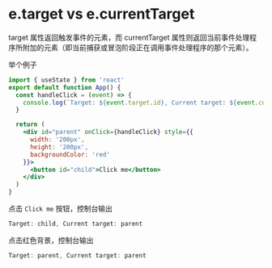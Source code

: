 # e.target vs e.currentTarget

target 属性返回触发事件的元素，而 currentTarget 属性则返回当前事件处理程序所附加的元素（即当前捕获或冒泡阶段正在调用事件处理程序的那个元素）。

举个例子

```jsx sandpack showConsole
import { useState } from 'react'
export default function App() {
  const handleClick = (event) => {
    console.log(`Target: ${event.target.id}, Current target: ${event.currentTarget.id}`);
  }

  return (
    <div id="parent" onClick={handleClick} style={{
      width: '200px',
      height: '200px',
      backgroundColor: 'red'
    }}>
      <button id="child">Click me</button>
    </div>
  )
}
```

点击 `Click me` 按钮，控制台输出

```js
Target: child, Current target: parent
```

点击红色背景，控制台输出

```js
Target: parent, Current target: parent
```